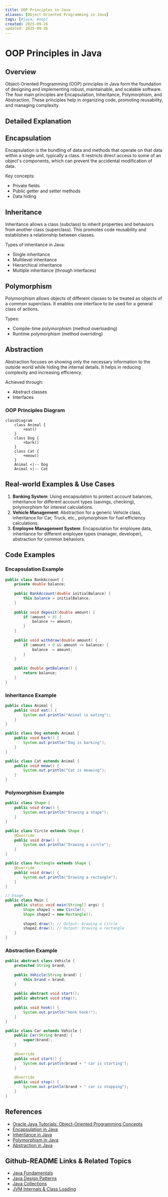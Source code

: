 ```yaml
---
title: OOP Principles in Java
aliases: [Object-Oriented Programming in Java]
tags: [#java, #oop]
created: 2025-09-26
updated: 2025-09-26
---
```


# OOP Principles in Java

## Overview

Object-Oriented Programming (OOP) principles in Java form the foundation of designing and implementing robust, maintainable, and scalable software. The four main principles are Encapsulation, Inheritance, Polymorphism, and Abstraction. These principles help in organizing code, promoting reusability, and managing complexity.

## Detailed Explanation

## Encapsulation

Encapsulation is the bundling of data and methods that operate on that data within a single unit, typically a class. It restricts direct access to some of an object's components, which can prevent the accidental modification of data.

Key concepts:
- Private fields
- Public getter and setter methods
- Data hiding

## Inheritance

Inheritance allows a class (subclass) to inherit properties and behaviors from another class (superclass). This promotes code reusability and establishes a relationship between classes.

Types of inheritance in Java:
- Single inheritance
- Multilevel inheritance
- Hierarchical inheritance
- Multiple inheritance (through interfaces)

## Polymorphism

Polymorphism allows objects of different classes to be treated as objects of a common superclass. It enables one interface to be used for a general class of actions.

Types:
- Compile-time polymorphism (method overloading)
- Runtime polymorphism (method overriding)

## Abstraction

Abstraction focuses on showing only the necessary information to the outside world while hiding the internal details. It helps in reducing complexity and increasing efficiency.

Achieved through:
- Abstract classes
- Interfaces

### OOP Principles Diagram

```mermaid
classDiagram
    class Animal {
        +eat()
    }
    class Dog {
        +bark()
    }
    class Cat {
        +meow()
    }
    Animal <|-- Dog
    Animal <|-- Cat
```

## Real-world Examples & Use Cases

1. **Banking System**: Using encapsulation to protect account balances, inheritance for different account types (savings, checking), polymorphism for interest calculations.
2. **Vehicle Management**: Abstraction for a generic Vehicle class, inheritance for Car, Truck, etc., polymorphism for fuel efficiency calculations.
3. **Employee Management System**: Encapsulation for employee data, inheritance for different employee types (manager, developer), abstraction for common behaviors.

## Code Examples

### Encapsulation Example
```java
public class BankAccount {
    private double balance;
    
    public BankAccount(double initialBalance) {
        this.balance = initialBalance;
    }
    
    public void deposit(double amount) {
        if (amount > 0) {
            balance += amount;
        }
    }
    
    public void withdraw(double amount) {
        if (amount > 0 && amount <= balance) {
            balance -= amount;
        }
    }
    
    public double getBalance() {
        return balance;
    }
}
```

### Inheritance Example
```java
public class Animal {
    public void eat() {
        System.out.println("Animal is eating");
    }
}

public class Dog extends Animal {
    public void bark() {
        System.out.println("Dog is barking");
    }
}

public class Cat extends Animal {
    public void meow() {
        System.out.println("Cat is meowing");
    }
}
```

### Polymorphism Example
```java
public class Shape {
    public void draw() {
        System.out.println("Drawing a shape");
    }
}

public class Circle extends Shape {
    @Override
    public void draw() {
        System.out.println("Drawing a circle");
    }
}

public class Rectangle extends Shape {
    @Override
    public void draw() {
        System.out.println("Drawing a rectangle");
    }
}

// Usage
public class Main {
    public static void main(String[] args) {
        Shape shape1 = new Circle();
        Shape shape2 = new Rectangle();
        
        shape1.draw(); // Output: Drawing a circle
        shape2.draw(); // Output: Drawing a rectangle
    }
}
```

### Abstraction Example
```java
public abstract class Vehicle {
    protected String brand;
    
    public Vehicle(String brand) {
        this.brand = brand;
    }
    
    public abstract void start();
    public abstract void stop();
    
    public void honk() {
        System.out.println("Honk honk!");
    }
}

public class Car extends Vehicle {
    public Car(String brand) {
        super(brand);
    }
    
    @Override
    public void start() {
        System.out.println(brand + " car is starting");
    }
    
    @Override
    public void stop() {
        System.out.println(brand + " car is stopping");
    }
}
```

## References

- [Oracle Java Tutorials: Object-Oriented Programming Concepts](https://docs.oracle.com/javase/tutorial/java/concepts/index.html)
- [Encapsulation in Java](https://docs.oracle.com/javase/tutorial/java/javaOO/accesscontrol.html)
- [Inheritance in Java](https://docs.oracle.com/javase/tutorial/java/IandI/subclasses.html)
- [Polymorphism in Java](https://docs.oracle.com/javase/tutorial/java/IandI/polymorphism.html)
- [Abstraction in Java](https://docs.oracle.com/javase/tutorial/java/IandI/abstract.html)

## Github-README Links & Related Topics

- [Java Fundamentals](./java-fundamentals/README.md)
- [Java Design Patterns](./java-design-patterns/README.md)
- [Java Collections](./java-collections/README.md)
- [JVM Internals & Class Loading](./jvm-internals-class-loading/README.md)
